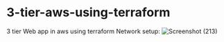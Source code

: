 # 3-tier-aws-using-terraform
3 tier Web app in aws using terraform 
Network setup:
![Screenshot (213)](https://github.com/user-attachments/assets/f4f51be2-6fe7-422e-829a-fb8b07227f5c)
